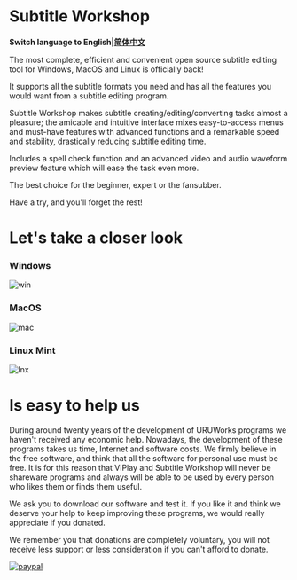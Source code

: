 # Subtitle Workshop
**Switch language to English|[简体中文](/README-CN.md)**

The most complete, efficient and convenient open source subtitle editing tool for Windows, MacOS and Linux is officially back!

It supports all the subtitle formats you need and has all the features you would want from a subtitle editing program.

Subtitle Workshop makes subtitle creating/editing/converting tasks almost a pleasure; the amicable and intuitive interface mixes easy-to-access menus and must-have features with advanced functions and a remarkable speed and stability, drastically reducing subtitle editing time.

Includes a spell check function and an advanced video and audio waveform preview feature which will ease the task even more.

The best choice for the beginner, expert or the fansubber. 

Have a try, and you'll forget the rest!

# Let's take a closer look

### Windows
![win](https://uruworks.net/img/sw_win11.png)

### MacOS
![mac](https://uruworks.net/img/sw_macos1.png)

### Linux Mint
![lnx](https://uruworks.net/img/sw_linux1.png)

# Is easy to help us

During around twenty years of the development of URUWorks programs we haven't received any economic help. Nowadays, the development of these programs takes us time, Internet and software costs. We firmly believe in the free software, and think that all the software for personal use must be free. It is for this reason that ViPlay and Subtitle Workshop will never be shareware programs and always will be able to be used by every person who likes them or finds them useful. 

We ask you to download our software and test it. If you like it and think we deserve your help to keep improving these programs, we would really appreciate if you donated. 

We remember you that donations are completely voluntary, you will not receive less support or less consideration if you can't afford to donate. 
 
[![paypal](https://www.paypalobjects.com/en_US/i/btn/btn_donateCC_LG.gif)](https://www.paypal.com/cgi-bin/webscr?cmd=_donations&business=uruworks@gmail.com&lc=US&item_name=Donate+to+URUWorks+Subtitle+Workshop&no_note=0&cn=&curency_code=USD&bn=PP-DonationsBF:btn_donateCC_LG.gif:NonHosted)
